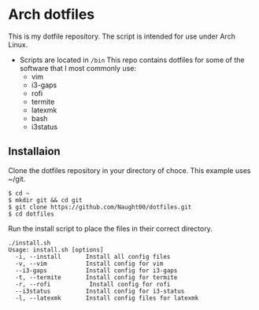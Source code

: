 # Arch dotfiles
This is my dotfile repository. The script is intended for use under Arch Linux.

- Scripts are located in `/bin`
This repo contains dotfiles for some of the software that I most commonly use:
  - vim
  - i3-gaps
  - rofi
  - termite
  - latexmk
  - bash
  - i3status
## Installaion
Clone the dotfiles repository in your directory of choce. This example uses ~/git.
```
$ cd ~
$ mkdir git && cd git
$ git clone https://github.com/Naught00/dotfiles.git
$ cd dotfiles
```
Run the install script to place the files in their correct directory. 
```
./install.sh
Usage: install.sh [options]
  -i, --install       Install all config files
  -v, --vim           Install config for vim
  --i3-gaps           Install config for i3-gaps
  -t, --termite       Install config for termite
  -r, --rofi           Install config for rofi
  --i3status          Install config for i3-status
  -l, --latexmk       Install config files for latexmk
 
